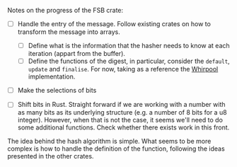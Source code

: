 Notes on the progress of the FSB crate: 

- [ ] Handle the entry of the message. Follow existing crates on how to 
transform the message into arrays.
  - [ ] Define what is the information that the hasher needs to know at each iteration 
  (appart from the buffer). 
  - [ ] Define the functions of the digest, in particular, consider the `default`, `update`
  and `finalise`. For now, taking as a reference the [Whirpool][1] implementation. 

- [ ] Make the selections of bits

- [ ] Shift bits in Rust. Straight forward if we are working with a number with as many
bits as its underlying structure (e.g. a number of 8 bits for a u8 integer). However, when
that is not the case, it seems we'll need to do some additional functions. Check whether
there exists work in this front. 

The idea behind the hash algorithm is simple. What seems to be more complex is how to
handle the definition of the function, following the ideas presented in the other crates.

[1]: https://github.com/RustCrypto/hashes/tree/master/whirlpool